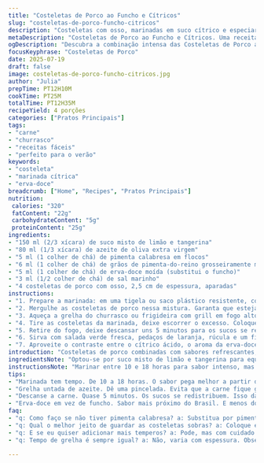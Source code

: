 ```yaml
---
title: "Costeletas de Porco ao Funcho e Cítricos"
slug: "costeletas-de-porco-funcho-citricos"
description: "Costeletas com osso, marinadas em suco cítrico e especiarias. Funcho moído trocado por erva-doce. Pimenta vermelha em flocos substituída por pimenta calabresa. Tempo de marinada reduzido a 10-18 horas. Grelha untada com azeite de oliva extra virgem. Cortes grelhados até ponto médio, servidos com salada de rúcula e rodelas de laranja. Aroma cítrico com notas herbais da erva-doce e toque picante da pimenta calabresa. Receitas sem glúten, lactose, ovos e leite, para 4 porções. Preparação rápida, cozimento ágil, sabor intenso e contrastante. Prato principal leve e colorido. Receita simples, com ingredientes fáceis e disponível em casa."
metaDescription: "Costeletas de Porco ao Funcho e Cítricos. Uma receita refrescante com sabores marcantes, ideal para churrascos."
ogDescription: "Descubra a combinação intensa das Costeletas de Porco ao Funcho e Cítricos. Um prato que vai surpreender a todos"
focusKeyphrase: "Costeletas de Porco"
date: 2025-07-19
draft: false
image: costeletas-de-porco-funcho-citricos.jpg
author: "Julia"
prepTime: PT12H10M
cookTime: PT25M
totalTime: PT12H35M
recipeYield: 4 porções
categories: ["Pratos Principais"]
tags:
- "carne"
- "churrasco"
- "receitas fáceis"
- "perfeito para o verão"
keywords:
- "costeleta"
- "marinada cítrica"
- "erva-doce"
breadcrumb: ["Home", "Recipes", "Pratos Principais"]
nutrition: 
 calories: "320"
 fatContent: "22g"
 carbohydrateContent: "5g"
 proteinContent: "25g"
ingredients:
- "150 ml (2/3 xícara) de suco misto de limão e tangerina"
- "80 ml (1/3 xícara) de azeite de oliva extra virgem"
- "5 ml (1 colher de chá) de pimenta calabresa em flocos"
- "6 ml (1 colher de chá) de grãos de pimenta-do-reino grosseiramente moídos"
- "5 ml (1 colher de chá) de erva-doce moída (substitui o funcho)"
- "3 ml (1/2 colher de chá) de sal marinho"
- "4 costeletas de porco com osso, 2,5 cm de espessura, aparadas"
instructions:
- "1. Prepare a marinada: em uma tigela ou saco plástico resistente, coloque o suco misto de limão e tangerina. Acrescente azeite, pimenta calabresa, pimenta-do-reino moída, erva-doce moída e sal. Misture bem para unir os sabores."
- "2. Mergulhe as costeletas de porco nessa mistura. Garanta que estejam completamente cobertas pela marinada. Feche o recipiente ou saco, conservando na geladeira de 10 a 18 horas. Não menos que 10 horas para o tempero penetrar."
- "3. Aqueça a grelha do churrasco ou frigideira com grill em fogo alto por 5 minutos. Pincele a grelha levemente com azeite para evitar que a carne grude."
- "4. Tire as costeletas da marinada, deixe escorrer o excesso. Coloque na grelha, cozinhe por cerca de 12 minutos de cada lado, ou até a carne atingir ponto médio. Use termômetro se quiser precisão."
- "5. Retire do fogo, deixe descansar uns 5 minutos para os sucos se redistribuírem."
- "6. Sirva com salada verde fresca, pedaços de laranja, rúcula e um fio de azeite. Pode acrescentar tomates cereja para cor e sabor."
- "7. Aproveite o contraste entre o cítrico ácido, o aroma da erva-doce e a leve picância da pimenta calabresa."
introduction: "Costeletas de porco combinadas com sabores refrescantes, sem complicação. Suco cítrico que dá aquela acidez, só que misturado, não só laranja. Funcho trocado por erva-doce – mais presente e menos doce. Pimenta calabresa no lugar da pimenta vermelha, mais brasileira na essência. Tempo de marinada ajustado, cobertura perfeita, nada de exagero. Grelha quente, azeite espalhado para não grudar. Pessoal que curte churrasco vai sacar imediatamente. Carne suculenta, perfumada, com toque picante – mistura simples que rende sabor marcante. Explicação clara, preparação prática, combina com quem não quer complicação na cozinha, mas tampouco abrir mão do sabor. Salada ali do lado para fechar a conta, fruta fresca para refrescar, cor na mesa. Para dias de calor, aquele almoço quick e gostoso. Sem glúten, lactose, ovos e leite, todo mundo pode comer."
ingredientsNote: "Optou-se por suco misto de limão e tangerina para equilibrar acidez e doçura, fugindo do tradicional suco de laranja único. A pimenta calabresa em flocos traz a picância ideal, porém com presença de sabor mais marcante e menos agressivo que a pimenta vermelha comum. A erva-doce moída substitui o funcho para dar aroma ligeiramente diferente, mais próximo dos temperos brasileiros, evitando o cheiro adocicado do funcho. O azeite deve ser extra virgem para garantir sabor e qualidade. Cortes de costeleta com 2,5 cm de espessura são recomendados para manter suculência sem passar do ponto na grelha. O sal marinho tempera na medida certa, sem exageros. Não usar açúcar; o cítrico já leva doçura natural. Ingredientes fáceis de encontrar, sem frescura."
instructionsNote: "Marinar entre 10 e 18 horas para sabor intenso, mas não mais para não amaciar demais a carne e perder a textura firme. Preparação começa com mistura bem homogênea para garantir que todos os temperos penetrem a carne. Manter a marinada na geladeira para segurança alimentar. Grelha preparada corretamente com azeite evita que a carne grude. Cozinhar em fogo alto garante selagem rápida, mantém suculência. Virar as costeletas só uma vez para evitar ressecamento. Tempo total na grelha cerca de 20 a 25 minutos, dependendo da espessura. Após grelhar, descansar a carne por 5 minutos para os sucos redistribuírem. Servir com salada fresca realça o prato, corta a gordura, traz leveza. Nada de pressa, a combinação é simples, mas exige atenção no tempo para não passar do ponto."
tips:
- "Marinada tem tempo. De 10 a 18 horas. O sabor pega melhor a partir de 10 horas. Frigorífico é essencial. Segurando a carne fresca. A mistura deve ser homogênea. Todos os temperos juntos. Atenção ao sal. Não exagerar. O cítrico já é doce. Azeite, extra virgem. Garantindo qualidade. Grelha deve estar bem quente. Tempo conta. Não deixar grudar."
- "Grelha untada de azeite. Dê uma pincelada. Evita que a carne fique grudenta. Fogo alto é a chave. Selagem rápida. Manter suculência na carne. Costeletas com 2,5 cm de espessura. Importante para o ponto certo. Virar apenas uma vez. Evitar que seque. 12 minutos de cada lado. Use termômetro se precisar."
- "Descanse a carne. Quase 5 minutos. Os sucos se redistribuem. Isso dá textura perfeita. Aproveite a salada. Rúcula e laranja ajudam. Cortam a gordura do prato. Cor na mesa é tudo. Tomates cereja se quiser. Um toque de frescor. Servir na hora é fundamental. O sabor é melhor assim. Não deixe esfriar muito na mesa."
- "Erva-doce em vez de funcho. Sabor mais próximo do Brasil. E menos doce também. Pimenta calabresa no lugar da vermelha. Garante picância ideal. Mas levemente menos agressiva. Não usar açúcar na marinada. O cítrico dá toda doçura. Misture bem antes. Para cobertura boa em toda a carne. Preparo simples, sem frescuras."
faq:
- "q: Como faço se não tiver pimenta calabresa? a: Substitua por pimenta-do-reino. Mas o sabor será diferente. Pode usar outro tipo de pimenta também. Desde que seja do seu gosto."
- "q: Qual o melhor jeito de guardar as costeletas sobras? a: Coloque em recipiente fechado. Na geladeira, por até 3 dias. Pode também congelar. Mas o sabor muda. E a textura pode ficar diferente."
- "q: E se eu quiser adicionar mais temperos? a: Pode, mas com cuidado. Evite exagerar. Não deixar muito salgado. Pode misturar ervas finas. Isso dá nova cara ao prato. Perfuma sem brigar com os cítricos."
- "q: Tempo de grelha é sempre igual? a: Não, varia com espessura. Observe a carne. Pontos diferentes. Use o termômetro se necessário. Sempre bom prestar atenção ao grelhado."

---
```

